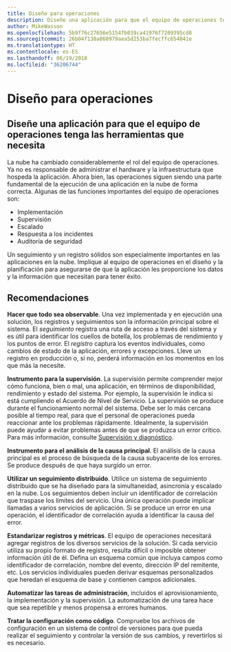 ```yaml
---
title: Diseño para operaciones
description: Diseñe una aplicación para que el equipo de operaciones tenga las herramientas que necesita
author: MikeWasson
ms.openlocfilehash: 5b9f76c27656e5154fb039ca41976f7209395cd8
ms.sourcegitcommit: 26b04f138a860979aea5d253ba7fecffc654841e
ms.translationtype: HT
ms.contentlocale: es-ES
ms.lasthandoff: 06/19/2018
ms.locfileid: "36206744"
---
```

# <a name="design-for-operations"></a>Diseño para operaciones

## <a name="design-an-application-so-that-the-operations-team-has-the-tools-they-need"></a>Diseñe una aplicación para que el equipo de operaciones tenga las herramientas que necesita

La nube ha cambiado considerablemente el rol del equipo de operaciones. Ya no es responsable de administrar el hardware y la infraestructura que hospeda la aplicación.  Ahora bien, las operaciones siguen siendo una parte fundamental de la ejecución de una aplicación en la nube de forma correcta. Algunas de las funciones importantes del equipo de operaciones son:

- Implementación
- Supervisión
- Escalado
- Respuesta a los incidentes
- Auditoría de seguridad

Un seguimiento y un registro sólidos son especialmente importantes en las aplicaciones en la nube. Implique al equipo de operaciones en el diseño y la planificación para asegurarse de que la aplicación les proporcione los datos y la información que necesitan para tener éxito.  <!-- to do: Link to DevOps checklist -->

## <a name="recommendations"></a>Recomendaciones

**Hacer que todo sea observable**. Una vez implementada y en ejecución una solución, los registros y seguimientos son la información principal sobre el sistema. El *seguimiento* registra una ruta de acceso a través del sistema y es útil para identificar los cuellos de botella, los problemas de rendimiento y los puntos de error. El *registro* captura los eventos individuales, como cambios de estado de la aplicación, errores y excepciones. Lleve un registro en producción o, si no, perderá información en los momentos en los que más la necesite.

**Instrumento para la supervisión**. La supervisión permite comprender mejor cómo funciona, bien o mal, una aplicación, en términos de disponibilidad, rendimiento y estado del sistema. Por ejemplo, la supervisión le indica si está cumpliendo el Acuerdo de Nivel de Servicio. La supervisión se produce durante el funcionamiento normal del sistema. Debe ser lo más cercana posible al tiempo real, para que el personal de operaciones pueda reaccionar ante los problemas rápidamente. Idealmente, la supervisión puede ayudar a evitar problemas antes de que se produzca un error crítico. Para más información, consulte [Supervisión y diagnóstico][monitoring].

**Instrumento para el análisis de la causa principal**. El análisis de la causa principal es el proceso de búsqueda de la causa subyacente de los errores. Se produce después de que haya surgido un error. 

**Utilizar un seguimiento distribuido**. Utilice un sistema de seguimiento distribuido que se ha diseñado para la simultaneidad, asincronía y escalado en la nube. Los seguimientos deben incluir un identificador de correlación que traspase los límites del servicio. Una única operación puede implicar llamadas a varios servicios de aplicación. Si se produce un error en una operación, el identificador de correlación ayuda a identificar la causa del error. 

**Estandarizar registros y métricas**. El equipo de operaciones necesitará agregar registros de los diversos servicios de la solución. Si cada servicio utiliza su propio formato de registro, resulta difícil o imposible obtener información útil de él. Defina un esquema común que incluya campos como identificador de correlación, nombre del evento, dirección IP del remitente, etc. Los servicios individuales pueden derivar esquemas personalizados que heredan el esquema de base y contienen campos adicionales.

**Automatizar las tareas de administración**, incluidos el aprovisionamiento, la implementación y la supervisión. La automatización de una tarea hace que sea repetible y menos propensa a errores humanos. 

**Tratar la configuración como código**. Compruebe los archivos de configuración en un sistema de control de versiones para que pueda realizar el seguimiento y controlar la versión de sus cambios, y revertirlos si es necesario. 


<!-- links -->

[monitoring]: ../../best-practices/monitoring.md


